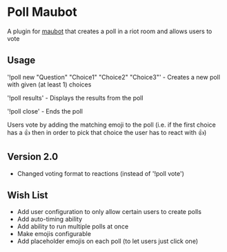 # Poll Maubot
A plugin for [maubot](https://github.com/maubot/maubot) that creates a poll in a riot room and allows users to vote

## Usage
'!poll new  "Question" "Choice1" "Choice2" "Choice3"' - Creates a new poll with given (at least 1) choices

'!poll results' - Displays the results from the poll

'!poll close' - Ends the poll

Users vote by adding the matching emoji to the poll (i.e. if the first choice has a :thumbsup: then in order to pick that choice the user has to react with :thumbsup:)

## Version 2.0
 - Changed voting format to reactions (instead of '!poll vote')

## Wish List
- Add user configuration to only allow certain users to create polls
- Add auto-timing ability
- Add ability to run multiple polls at once
- Make emojis configurable
- Add placeholder emojis on each poll (to let users just click one)
